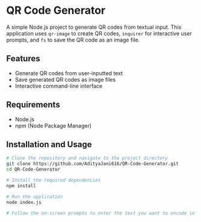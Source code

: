 # QR Code Generator

A simple Node.js project to generate QR codes from textual input. This application uses `qr-image` to create QR codes, `inquirer` for interactive user prompts, and `fs` to save the QR code as an image file.

## Features

- Generate QR codes from user-inputted text
- Save generated QR codes as image files
- Interactive command-line interface

## Requirements

- Node.js
- npm (Node Package Manager)

## Installation and Usage

```bash
# Clone the repository and navigate to the project directory
git clone https://github.com/AdityaJani616/QR-Code-Generator.git
cd QR-Code-Generator

# Install the required dependencies
npm install

# Run the application
node index.js

# Follow the on-screen prompts to enter the text you want to encode in the QR code and specify the file name for the output image
